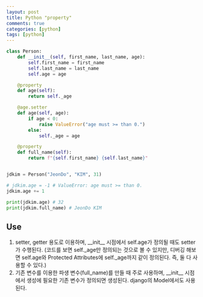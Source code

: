 ```yaml
---
layout: post
title: Python "property"
comments: true
categories: [python]
tags: [python]
---
```


```python
class Person:
    def __init__(self, first_name, last_name, age):
        self.first_name = first_name
        self.last_name = last_name
        self.age = age

    @property
    def age(self):
        return self._age

    @age.setter
    def age(self, age):
        if age < 0:
            raise ValueError("age must >= than 0.")
        else:
            self._age = age

    @property
    def full_name(self):
        return f"{self.first_name} {self.last_name}"


jdkim = Person("JeonDo", "KIM", 31)

# jdkim.age = -1 # ValueError: age must >= than 0.
jdkim.age += 1

print(jdkim.age) # 32
print(jdkim.full_name) # JeonDo KIM

```

## Use
1. setter, getter 용도로 이용하며, \_\_init\_\_ 시점에서 self.age가 정의될 때도 setter가 수행된다.
(코드를 보면 self._age만 정의되는 것으로 볼 수 있지만, 디버깅 해보면 self.age와 Protected Attributes에 self._age까지 같이 정의된다.
즉, 둘 다 사용할 수 있다.)
2. 기존 변수를 이용한 파생 변수(full_name)를 만들 때 주로 사용하며, \_\_init\_\_ 시점에서 생성에 필요한 기존 변수가 정의되면 생성된다. 
django의 Model에서도 사용된다.

